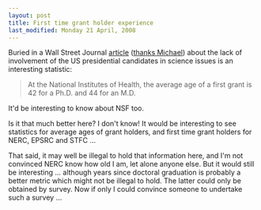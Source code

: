 ```yaml
---
layout: post
title: First time grant holder experience
last_modified: Monday 21 April, 2008
---
```


Buried in a Wall Street Journal [article](http://online.wsj.com/article/SB120839518424921607.html?mod=opinion_main_commentaries)  ([thanks Michael](http://initforthegold.blogspot.com/2008/04/wsj-op-ed-laments-no-science-debate.html)) about the lack of involvement of the US presidential candidates in science issues is an interesting statistic:  <blockquote>At the National Institutes of Health, the average age of a first grant is 42 for a Ph.D. and 44 for an M.D.
</blockquote>

It'd be interesting to know about NSF too. 

Is it that much better here? I don't know! It would be interesting to see statistics for average ages of grant holders, and first time grant holders for NERC, EPSRC and STFC ...  

That said, it may well be illegal to hold that information here, and I'm not convinced NERC know how old I am, let alone anyone else. But it would still be interesting ...  although years since doctoral graduation is probably a better metric which might not be illegal to hold. The latter could only be obtained by survey.  Now if only I could convince someone to undertake such a survey ...